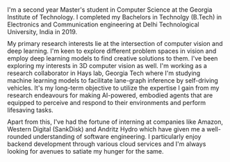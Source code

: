 <div text-align="justify" style="margin-top:10px">I'm a second year Master's student in Computer Science at the Georgia Institute of Technology. I completed my Bachelors in Technolgy (B.Tech) in Electronics and Communication engineering at Delhi Technological University, India in 2019.</div>
<div text-align="justify" style="margin-top:10px">My primary research interests lie at the intersection of computer vision and deep learning. I'm keen to explore different problem spaces in vision and employ deep learning models to find creative solutions to them. I've been exploring my interests in 3D computer vision as well. I'm working as a research collaborator in Hays lab, Georgia Tech where I'm studying machine learning models to facilitate lane-graph inference by self-driving vehicles. It's my long-term objective to utilize the expertise I gain from my research endeavours for making AI-powered, embodied agents that are equipped to perceive and respond to their environments and perform lifesaving tasks.</div>
<div text-align="justify" style="margin-top:10px">Apart from this, I've had the fortune of interning at companies like Amazon, Western Digital (SankDisk) and Andritz Hydro which have given me a well-rounded understanding of software engineering. I particularly enjoy backend development through various cloud services and I'm always looking for avenues to satiate my hunger for the same.</div>
